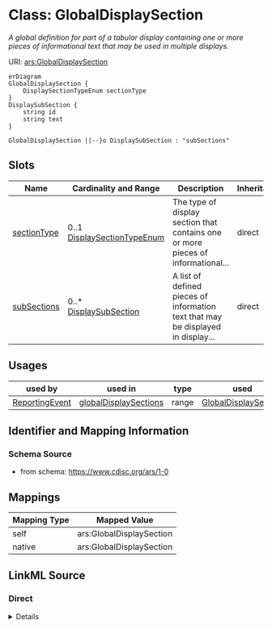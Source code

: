 # Class: GlobalDisplaySection


_A global definition for part of a tabular display containing one or more pieces of informational text that may be used in multiple displays._





URI: [ars:GlobalDisplaySection](https://www.cdisc.org/ars/1-0/GlobalDisplaySection)


```mermaid
erDiagram
GlobalDisplaySection {
    DisplaySectionTypeEnum sectionType  
}
DisplaySubSection {
    string id  
    string text  
}

GlobalDisplaySection ||--}o DisplaySubSection : "subSections"

```



<!-- no inheritance hierarchy -->


## Slots

| Name | Cardinality and Range | Description | Inheritance |
| ---  | --- | --- | --- |
| [sectionType](sectionType.md) | 0..1 <br/> [DisplaySectionTypeEnum](DisplaySectionTypeEnum.md) | The type of display section that contains one or more pieces of informational... | direct |
| [subSections](subSections.md) | 0..* <br/> [DisplaySubSection](DisplaySubSection.md) | A list of defined pieces of information text that may be displayed in display... | direct |





## Usages

| used by | used in | type | used |
| ---  | --- | --- | --- |
| [ReportingEvent](ReportingEvent.md) | [globalDisplaySections](globalDisplaySections.md) | range | [GlobalDisplaySection](GlobalDisplaySection.md) |






## Identifier and Mapping Information







### Schema Source


* from schema: https://www.cdisc.org/ars/1-0





## Mappings

| Mapping Type | Mapped Value |
| ---  | ---  |
| self | ars:GlobalDisplaySection |
| native | ars:GlobalDisplaySection |





## LinkML Source

<!-- TODO: investigate https://stackoverflow.com/questions/37606292/how-to-create-tabbed-code-blocks-in-mkdocs-or-sphinx -->

### Direct

<details>
```yaml
name: GlobalDisplaySection
description: A global definition for part of a tabular display containing one or more
  pieces of informational text that may be used in multiple displays.
from_schema: https://www.cdisc.org/ars/1-0
rank: 1000
slots:
- sectionType
- subSections

```
</details>

### Induced

<details>
```yaml
name: GlobalDisplaySection
description: A global definition for part of a tabular display containing one or more
  pieces of informational text that may be used in multiple displays.
from_schema: https://www.cdisc.org/ars/1-0
rank: 1000
attributes:
  sectionType:
    name: sectionType
    description: The type of display section that contains one or more pieces of informational
      text.
    examples:
    - value: Title
    - value: Footnote
    - value: Legend
    - value: Abbreviation
    from_schema: https://www.cdisc.org/ars/1-0
    rank: 1000
    alias: sectionType
    owner: GlobalDisplaySection
    domain_of:
    - DisplaySection
    - GlobalDisplaySection
    range: DisplaySectionTypeEnum
  subSections:
    name: subSections
    description: A list of defined pieces of information text that may be displayed
      in display sections of the same type.
    from_schema: https://www.cdisc.org/ars/1-0
    rank: 1000
    multivalued: true
    alias: subSections
    owner: GlobalDisplaySection
    domain_of:
    - GlobalDisplaySection
    range: DisplaySubSection
    inlined: true
    inlined_as_list: true

```
</details>